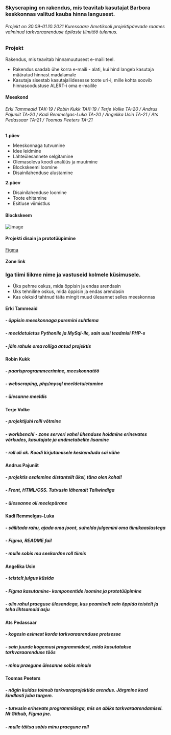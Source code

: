 ### Skyscraping on rakendus, mis teavitab kasutajat Barbora keskkonnas valitud kauba hinna langusest.
###### Projekt on 30.09-01.10.2021 Kuressaare Ametikooli projektipäevade raames valminud tarkvaraarenduse õpilaste tiimitöö tulemus.




### Projekt
Rakendus, mis teavitab hinnamuutusest e-maili teel.


* Rakendus saadab ühe korra e-maili - alati, kui hind langeb kasutaja määratud hinnast madalamale
* Kasutaja sisestab kasutajaliidesesse toote url-i, mille kohta soovib hinnasoodustuse ALERT-i oma e-mailile

#### Meeskond
###### Erki Tammeaid TAK-19 / Robin Kukk TAK-19 / Terje Volke TA-20  / Andrus Pajuniit TA-20  / Kadi Remmelgas-Luka TA-20  / Angelika Usin TA-21  / Ats Pedassaar TA-21  / Toomas Peeters TA-21



**1.päev**
- Meeskonnaga tutvumine
- Idee leidmine
- Lähteülesannete selgitamine
- Olemasoleva koodi analüüs ja muutmine
- Blockskeemi loomine
- Disainilahenduse alustamine




**2.päev**
- Disainilahenduse loomine
- Toote ehitamine
- Esitluse viimistlus






#### Blockskeem

![image](https://user-images.githubusercontent.com/71080525/135582312-e011826d-b014-4c86-be87-0dc32ead8a0e.png)





#### Projekti disain ja prototüüpimine

[Figma](https://www.figma.com/file/dKaIY18iWwqPMSx3WX8ZJ2/Untitled?node-id=0%3A1)

#### Zone link



### Iga tiimi liikme nime ja vastuseid kolmele küsimusele.
- Üks pehme oskus, mida õppisin ja endas arendasin
- Üks tehniline oskus, mida õppisin ja endas arendasin
- Kas oleksid tahtnud täita mingit muud ülesannet selles meeskonnas

#### Erki Tammeaid
##### - õppisin meeskonnaga paremini suhtlema
##### - meeldetuletus Pythonile ja MySql-ile, sain uusi teadmisi PHP-s
##### - jäin rahule oma rolliga antud projektis

#### Robin Kukk
##### - paarisprogrammeerimine, meeskonnatöö
##### - webscraping, php/mysql meeldetuletamine
##### - ülesanne meeldis

#### Terje Volke
##### - projektijuhi rolli võtmine
##### - workbenchi - zone serveri vahel ühenduse hoidmine erinevates võrkudes, kasutajate ja andmetabelite lisamine
##### - roll oli ok. Koodi kirjutamisele keskenduda sai vähe

#### Andrus Pajuniit
##### - projektis osalemine distantsilt üksi, täna olen kohal!
##### - Front, HTML/CSS. Tutvusin lähemalt Tailwindiga
##### - ülessanne oli meelepärane

#### Kadi Remmelgas-Luka
##### - säilitada rahu, ajada oma joont, suhelda julgemini oma tiimikaaslastega
##### - Figma, README fail
##### - mulle sobis mu seekordne roll tiimis




#### Angelika Usin
##### - teistelt julgus küsida
##### - Figma kasutamine- komponentide loomine ja prototüüpimine
##### - olin rahul praeguse ülesandega, kus peamiselt sain õppida teistelt ja teha lihtsamaid asju

#### Ats Pedassaar
##### - kogesin esimest korda tarkvaraarenduse protsesse
##### - sain juurde kogemusi programmidest, mida kasutatakse tarkvaraarenduse töös
##### - minu praegune ülesanne sobis minule


#### Toomas Peeters
##### - nägin kuidas toimub  tarkvaraprojektide arendus. Järgmine kord kindlasti juba targem.
##### - tutvusin erinevate programmidega, mis on abiks tarkvaraarendamisel. Nt Github, Figma jne.
##### - mulle täitsa sobis minu praegune roll
